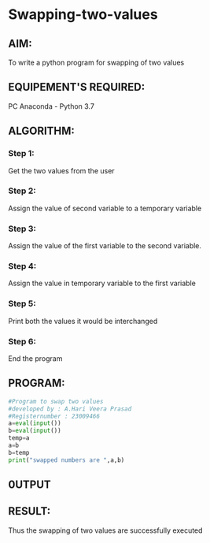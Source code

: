 # Swapping-two-values
## AIM:
To write a python program for swapping of two values
## EQUIPEMENT'S REQUIRED: 
PC
Anaconda - Python 3.7
## ALGORITHM: 
### Step 1:
Get the two values from the user
### Step 2: 
Assign the value of second variable to a temporary variable 
### Step 3: 
Assign the value of the first variable to the second variable.
### Step 4:  
Assign the value in temporary variable to the first variable
### Step 5: 
Print both the values it would be interchanged
### Step 6: 
End the program
## PROGRAM:
```python
#Program to swap two values
#developed by : A.Hari Veera Prasad
#Registernumber : 23009466
a=eval(input())
b=eval(input())
temp=a
a=b
b=temp
print("swapped numbers are ",a,b)
```
## 0UTPUT

## RESULT:
Thus the swapping of two values are successfully executed



